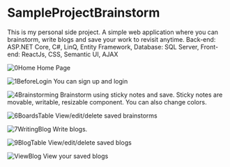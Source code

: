 # SampleProjectBrainstorm
This is my personal side project. A simple web application where you can brainstorm, write blogs and save your work to revisit anytime.
Back-end: ASP.NET Core, C#, LinQ, Entity Framework,
Database: SQL Server,
Front-end: ReactJs, CSS, Semantic UI, AJAX

![0Home](https://user-images.githubusercontent.com/39387210/56875466-4f066000-6a95-11e9-89ed-dacf65f9eb45.PNG)
Home Page

![1BeforeLogin](https://user-images.githubusercontent.com/39387210/56875480-60e80300-6a95-11e9-8421-c945b254b3d9.PNG)
You can sign up and login

![4Brainstorming](https://user-images.githubusercontent.com/39387210/56875482-67767a80-6a95-11e9-9a6c-1b7af140e114.PNG)
Brainstorm using sticky notes and save. Sticky notes are movable, writable, resizable component. You can also change colors.

![6BoardsTable](https://user-images.githubusercontent.com/39387210/56875488-6e04f200-6a95-11e9-97bb-2a5bf821794e.PNG)
View/edit/delete saved brainstorms

![7WritingBlog](https://user-images.githubusercontent.com/39387210/56875491-72310f80-6a95-11e9-9af4-8a9fdaeb8a1b.PNG)
Write blogs.

![9BlogTable](https://user-images.githubusercontent.com/39387210/56875494-76f5c380-6a95-11e9-9bf7-ce665f30851a.PNG)
View/edit/delete saved blogs

![ViewBlog](https://user-images.githubusercontent.com/39387210/56875495-79581d80-6a95-11e9-8a95-57f75cc44cd2.PNG)
View your saved blogs


